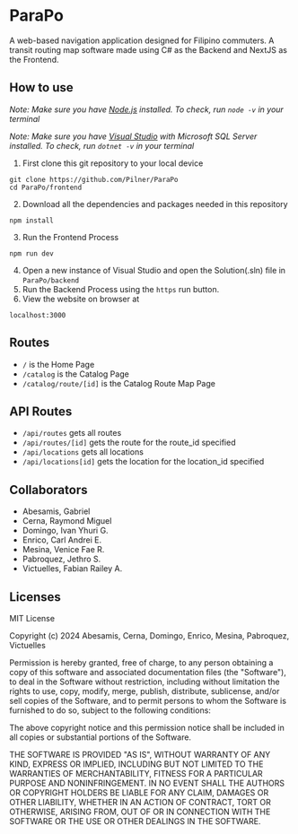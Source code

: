 # ParaPo

A web-based navigation application designed for Filipino commuters. A transit routing map software made using C# as the Backend and NextJS as the Frontend.

## How to use

*Note: Make sure you have [Node.js](https://nodejs.org/en/) installed. To check, run `node -v` in your terminal*

*Note: Make sure you have [Visual Studio](https://visualstudio.microsoft.com/) with Microsoft SQL Server installed. To check, run `dotnet -v` in your terminal*

1. First clone this git repository to your local device
```
git clone https://github.com/Pilner/ParaPo
cd ParaPo/frontend
```
2. Download all the dependencies and packages needed in this repository
```
npm install
```
3. Run the Frontend Process
```
npm run dev
```
4. Open a new instance of Visual Studio and open the Solution(.sln) file in `ParaPo/backend`
5. Run the Backend Process using the `https` run button.
6. View the website on browser at
```
localhost:3000
```

## Routes

* `/` is the Home Page
* `/catalog` is the Catalog Page
* `/catalog/route/[id]` is the Catalog Route Map Page

## API Routes

* `/api/routes` gets all routes
* `/api/routes/[id]` gets the route for the route_id specified
* `/api/locations` gets all locations
* `/api/locations[id]` gets the location for the location_id specified

## Collaborators
- Abesamis, Gabriel
- Cerna, Raymond Miguel
- Domingo, Ivan Yhuri G.
- Enrico, Carl Andrei E.
- Mesina, Venice Fae R.
- Pabroquez, Jethro S.
- Victuelles, Fabian Railey A.



## Licenses
MIT License

Copyright (c) 2024 Abesamis, Cerna, Domingo, Enrico, Mesina, Pabroquez, Victuelles

Permission is hereby granted, free of charge, to any person obtaining a copy
of this software and associated documentation files (the "Software"), to deal
in the Software without restriction, including without limitation the rights
to use, copy, modify, merge, publish, distribute, sublicense, and/or sell
copies of the Software, and to permit persons to whom the Software is
furnished to do so, subject to the following conditions:

The above copyright notice and this permission notice shall be included in all
copies or substantial portions of the Software.

THE SOFTWARE IS PROVIDED "AS IS", WITHOUT WARRANTY OF ANY KIND, EXPRESS OR
IMPLIED, INCLUDING BUT NOT LIMITED TO THE WARRANTIES OF MERCHANTABILITY,
FITNESS FOR A PARTICULAR PURPOSE AND NONINFRINGEMENT. IN NO EVENT SHALL THE
AUTHORS OR COPYRIGHT HOLDERS BE LIABLE FOR ANY CLAIM, DAMAGES OR OTHER
LIABILITY, WHETHER IN AN ACTION OF CONTRACT, TORT OR OTHERWISE, ARISING FROM,
OUT OF OR IN CONNECTION WITH THE SOFTWARE OR THE USE OR OTHER DEALINGS IN THE
SOFTWARE.
